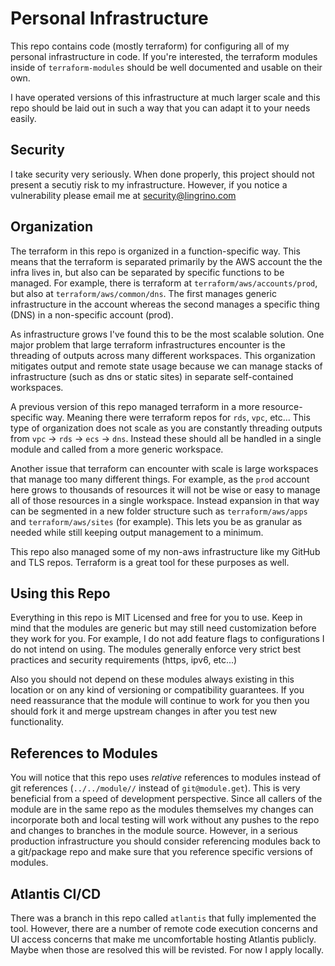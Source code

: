 # Personal Infrastructure

This repo contains code (mostly terraform) for configuring all of my personal infrastructure in
code. If you're interested, the terraform modules inside of `terraform-modules` should be well
documented and usable on their own.

I have operated versions of this infrastructure at much larger scale and this repo should be laid
out in such a way that you can adapt it to your needs easily.

## Security

I take security very seriously. When done properly, this project should not present a secutiy risk
to my infrastructure. However, if you notice a vulnerability please email me at
<security@lingrino.com>

## Organization

The terraform in this repo is organized in a function-specific way. This means that the terraform is
separated primarily by the AWS account the the infra lives in, but also can be separated by specific
functions to be managed. For example, there is terraform at `terraform/aws/accounts/prod`, but also
at `terraform/aws/common/dns`. The first manages generic infrastructure in the account whereas the
second manages a specific thing (DNS) in a non-specific account (prod).

As infrastructure grows I've found this to be the most scalable solution. One major problem that
large terraform infrastructures encounter is the threading of outputs across many different
workspaces. This organization mitigates output and remote state usage because we can manage stacks
of infrastructure (such as dns or static sites) in separate self-contained workspaces.

A previous version of this repo managed terraform in a more resource-specific way. Meaning there
were terraform repos for `rds`, `vpc`, etc... This type of organization does not scale as you are
constantly threading outputs from `vpc` -> `rds` -> `ecs` -> `dns`. Instead these should all be
handled in a single module and called from a more generic workspace.

Another issue that terraform can encounter with scale is large workspaces that manage too many
different things. For example, as the `prod` account here grows to thousands of resources it will
not be wise or easy to manage all of those resources in a single workspace. Instead expansion in
that way can be segmented in a new folder structure such as `terraform/aws/apps` and
`terraform/aws/sites` (for example). This lets you be as granular as needed while still keeping
output management to a minimum.

This repo also managed some of my non-aws infrastructure like my GitHub and TLS repos. Terraform is
a great tool for these purposes as well.

## Using this Repo

Everything in this repo is MIT Licensed and free for you to use. Keep in mind that the modules are
generic but may still need customization before they work for you. For example, I do not add feature
flags to configurations I do not intend on using. The modules generally enforce very strict best
practices and security requirements (https, ipv6, etc...)

Also you should not depend on these modules always existing in this location or on any kind of
versioning or compatibility guarantees. If you need reassurance that the module will continue to
work for you then you should fork it and merge upstream changes in after you test new functionality.

## References to Modules

You will notice that this repo uses *relative* references to modules instead of git references
(`../../module//` instead of `git@module.get`). This is very beneficial from a speed of development
perspective. Since all callers of the module are in the same repo as the modules themselves my
changes can incorporate both and local testing will work without any pushes to the repo and changes
to branches in the module source. However, in a serious production infrastructure you should
consider referencing modules back to a git/package repo and make sure that you reference specific
versions of modules.

## Atlantis CI/CD

There was a branch in this repo called `atlantis` that fully implemented the tool. However, there
are a number of remote code execution concerns and UI access concerns that make me uncomfortable
hosting Atlantis publicly. Maybe when those are resolved this will be revisted. For now I apply
locally.
